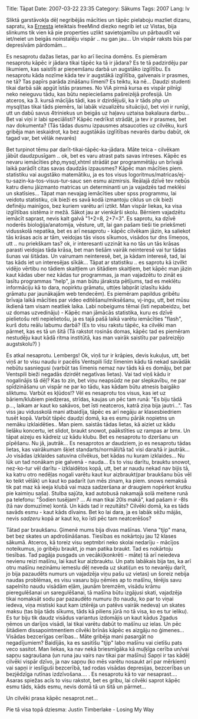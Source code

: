Title: Tāpat
Date: 2007-03-22 23:35
Category: Sākums
Tags: 2007
Lang: lv

Sliktā garstāvokļa dēļ negribējās mācīties un tāpēc pielaboju mazliet dizanu, sapratu, ka [Ernesta][1]  ieteiktais freeMind diezko negrib iet uz Vistas, bija slinkums tik vien kā pie properties uzlikt savietojamību un pārbaudīt vai iet/neiet un beigās noinstalēju vispār .. nu gan jau... Un vispār raksts būs par depresīvām pārdomām...

Es nesaprotu dažas lietas, par ko arī liecina domēns. Es piemēram nesaprotu kāpēc ir jādara tikai tāpēc ka tā ir jādara? Es te tā padzirdēju par likumiem, kas saistīti ar pieņemšanu darbā un augstāko izglītību. Es nesaprotu kāda nozīme kāda tev ir augstākā izglītība, galvenais ir prasmes, ne tā? Tas papīrs parāda zināšanu līmeni?  Es teiktu, ka nē... Daudzi studenti tikai darbā sāk apgūt īstās prasmes. No ViA pirmā kursa es vispār pilnīgi neko neieguvu tādu, kas būtu nepieciešams pašreizējā profesijā. Un atceros, ka 3. kursā mācījās tādi, kas ir dzirdējuši, ka ir tāds php un mysql(tas tikai tāds piemērs, lai labāk vizualizētu situāciju), bet viņi ir runīgi, utt un dabū savus 4triniekus un beigās uz haļavu uztaisa bakalaura darbu... Bet vai viņi ir labi speciālisti? Kāpēc nedrīkst strādāt, ja tev ir prasmes, bet nav dokumenta? (Tās tādas dusmu izpausmes atsaucoties uz cilvēku, kurš gribēja man ieskaidrot, ka bez augstākās izglītības nevarēs darbu dabūt, ok tagad var, bet vēlāk nevarēs)

Bet turpinot tēmu par darīt-tikai-tāpēc-ka-jādara. Māte teica - cilvēkam jābūt daudzpusīgam .. ok, bet es varu atrast pats savas intreses. Kāpēc es nevaru iemācīties php,mysql,xhtml strādāt par programmētāju un brīvajā laikā parādīt citas savas daudzās izpausmes? Kāpēc man mācīties piem. statistiku vai augstāko matemātiku, ja es tos visus logoritmus/matricas/ej-tu-sazin-ka-tos-visus-tur-sauc sen esmu aizmirsis. Reālajā dzīvē tev nebūs katru dienu jāizmanto matricas un determinanti un ja vajadzēs tad meklēsi un skatīsies... Tāpat man nevajag iemācīties uber spss programmu, lai veidotu statistiku, cik bieži es savā kodā izmantoju ciklus un cik bieži definēju mainīgos, bez kuriem varētu arī iztikt. Man vispār liekas, ka visa izglītības sistēma ir mežā. Sākot jau ar vienkārši skolu. Bērniem vajadzētu iemācīt saprast, nevis kalt galvā "1+2=8, 2+7=3". Es saprotu, ka dzīvē noderēs bioloģija/anatomija, vēsture, utt, lai gan pašam tieši tie priekšmeti vidusskolā nepatika, bet es arī nesaprotu - kāpēc cilvēkam jāzin, ka saliekot tās krāsas acis ar tām, veidojas tās visos sīkumos, visādos tur dns līmeņos, utt .. nu priekškam tas? ok, ir interesanti uzzināt ka no tās un tās krāsas parasti veidojas tāda krāsa, bet man tiešām vairāk neinteresē vai tur tādas šunas vai šitādas. Un vairumam neinteresē, bet, ja kādam interesē, tad, lai tas kāds iet un interesējas sīkāk... Tāpat ar statistiku .. es saprotu kā izvilkt vidējo vērtibu no tādiem skaitļiem un šitādiem skaitļiem, bet kāpēc man jāzin kaut kādas uber nez kādas tur programmas, ja man vajadzētu to zināt es lasītu programmas "help", ja man būtu jāraksta pētījums, tad es meklētu informāciju kā to dara, nopirktu grāmatu, utt(es labprāt izlasītu kādu grāmatu par jaunākajām web tendecēm). Es piemēram papildus gribētu brīvaja laikā mācīties par video editēšanu/miksēšanu, vj-ingu, utt, bet mūsu ikdienā tam visam neatliek laika. Labi nobeigums tēmai (īsti nepabeidzu, bet uz domas uzvedināju) - Kāpēc man jāmācās statistika, kuru es dzīvē pielietošu reti nepielietošu, ja es tajā pašā laikā varētu iemācīties "flash", kurš dotu reālu labumu darbā? (Es to visu rakstu tāpēc, ka cilvēki man pārmet, kas es tā un šitā (Tā rakstot rosinās domas, kāpēc tad es piemēram nestudēju kaut kādā ritma institūtā, kas man vairāk saistītu par pašreizējo augstskolu?) )

Es atkal nesaprotu. Lembergs! Ok, viņš tur ir krāpies, devis kukuļus, utt, bet viņš ar to visu naudu ir pacēlis Ventspili līdz līmenim kādu tā nekad savādāk nebūtu sasniegusi (varbūt tas līmenis nemaz nav tāds kā es domāju, bet par Ventspili bieži negadās dzirdēt negatīvas lietas). Vai tad viņš kādu ir nogalinājis tā dēļ? Kas to zin, bet viņu neapsūdz ne par slepkavību, ne par spīdzināšanu un vispār ne par ko tādu, kas kādam būtu atnesis baigāko sliktumu. Varbūt es kļūdos!?
Vēl es nesaprotu tos visus, kas iet uz bāriem/klubiem piedzeras, strīdas, kaujas un pēc tam runā: "Es biju tādā p..., laikam ar kaut ko sakāvos, bet īsti neatceros, katrā ziņa bija jautri...". Tas viss jau vidusskolā mani atbaidīja, tāpēc es arī negāju ar klasesbiedriem tusēt kopā. Varbūt tāpēc daudzi domā, ka es esmu pārāk nopietns un nemāku izklaidēties.. Man piem. saistās tādas lietas, kā aiziet uz kādu lielāku koncertu, iet slidot, braukt snowot, paākstīties uz rampas ar bmx. Un tāpat aizeju es kādreiz uz kādu klubu. Bet es nesaprotu to dzeršanu un pīpēšanu. Nu jā, jautrāk... Es nesaprotos ar daudziem, jo es nesaprotu tādas lietas, kas vairākumam šķiet standarts/normāli/tā tač visi dara/tā ir jautrāk... Jo visādas izklaides satuvina cilvēkus, bet kādas nu kuram izklaides... Nu lūk un tad nonākam pie galvenā - nauda... Es to visu darītu, brauktu snowot, nez-ko-tur vēl darītu - izklaidētos kopā, utt, bet ar naudu nekad nav bijis tā, ka katru otro nedēļas nogali varētu kaut kur aizbraukt(par braukšanu būs vēl ko teikt vēlāk) un kaut ko padarīt (un mēs zinam, ka piem. snows nemaksā tik pat maz kā ieeja klubā vai maza sadzeršana ar draugiem nopērkot krutku pie kaimiņu saša). Stulba sajūta, kad autobusā nakamajā solā meitene runā pa telefonu: "Šodien tusējam? ... Ai man tikai 20ls makā", kad pašam ir -8ls (tā nav domuzīme) kontā. Un kāds tad ir rezultāts? Cilvēki domā, ka es tāds savāds esmu - kaut kāds dīvains. Bet ko lai dara, ja es labāk sēžu mājās, nevis *sadzeru* kopā ar kaut ko, ko īsti pēc tam neatcerēšos?

Tātad par braukšanu. Ģimenē mums bija divas mašīnas. Viena "tjip" mana, bet bez skates un apdrošināšanas. Tiesības es nokārtoju jau 12 klases sākumā. Atceros, kā toreiz visu septmbri neko skolai nedarīju - mācījos noteikumus, jo gribēju braukt, jo man patika braukt. Tad es nokārtoju tiesības. Tad pagāja pusgads un vecāki(konkrēti - māte) tā arī neiedeva nevienu reizi mašīnu, lai kaut kur aizbrauktu. Un pats labākais bija tas, ka arī otru mašīnu nezināmu iemeslu dēļ neveda uz skati(un es to nevarēju darīt, jo bija pazaudēts numurs un vajadzēja viņu pašu uz vietas) un šoreiz nebija naudas problēmas, es visu vasaru biju ņēmies ap to mašīnu, tērējis savu sapelnīto naudu visādām eļām, jaunām bremzēm, visādu krāmu pieregulēšanai un saregulēšanai, tā mašīna būtu izgājusi skati, vajadzēja tikai nomaksāt sodu par pazaudēto numuru (to naudu, ko par to viņai iedeva, viņa mistiski kaut kam iztērēja un patēvs vairāk nedeva) un skates maksu (tas bija tāds sīkums, tāds kā piliens jūrā no tā visa, ko es tur ieliku). Es tur biju tik daudz visādus variantus izdomājis un kaut kādus 2gadus ņēmos un darījos visādi, lai tikai varētu dabūt to mašīnu uz ielas. Un pēc šitādiem dissapointmentiem cilvēki brīnās kāpēc es aizgāju no ģimenes... Visādas bezcerīgas cerības... Māte gribēja mani pasargāt no negadījumiem? Baidījās, ka es sasitīšu "tjip" labo mašīnu vai cietīšu pats veco sasitot. Man liekas, ka nav nekā briesmīgāka kā muļķīga cerība un/vai sapņu sagraušana (un runa jau vairs nav tikai par mašīnu) Sapņi ir tas kādēļ cilvēki vispār dzīvo, ja nav sapņu (ko mēs varētu nosaukt arī par mērķiem) vai sapņi ir ieslīguši bezcerībā, tad rodas visādas depresijas, bezcerības un bezjēdzīga rutīnas izdzīvošana.... . Es nesaprotu kā to var nesaprast.... Asaras spiežas acīs to visu rakstot, bet es gribu, lai cilvēki saprot kāpēc esmu tāds, kāds esmu, nevis domā tā un šitā un pārmet...

Un cilvēki prasa kāpēc nesaprot.net...

Pie tā visa topā dziesma: Justin Timberlake - Losing My Way

  [1]: http://2xx.lv/blogs/ernests/index.php/2006/11/12/pra_tkartogra_fija
